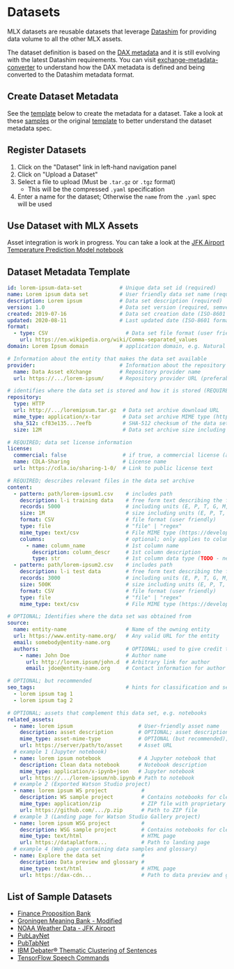 # Datasets

MLX datasets are reusable datasets that leverage [Datashim](https://github.com/datashim-io/datashim)
for providing data volume to all the other MLX assets.

The dataset definition is based on the [DAX metadata](https://github.com/CODAIT/exchange-metadata-converter)
and it is still evolving with the latest Datashim requirements.
You can visit [exchange-metadata-converter](https://github.com/CODAIT/exchange-metadata-converter)
to understand how the DAX metadata is defined and being converted to the Datashim metadata format.

## Create Dataset Metadata

See the [template](#dataset-metadata-template) below to create the metadata for a dataset. Take a look at these
[samples](https://github.com/CODAIT/exchange-metadata-converter/tree/main/dax-data-set-descriptors)
or the original [template](https://github.com/CODAIT/exchange-metadata-converter/blob/main/dax-data-set-descriptors/lorem_ipsum.yaml)
to better understand the dataset metadata spec.

## Register Datasets

1. Click on the "Dataset" link in left-hand navigation panel
2. Click on "Upload a Dataset"
3. Select a file to upload (Must be `.tar.gz` or `.tgz` format)
    * This will be the compressed `.yaml` specification
4. Enter a name for the dataset; Otherwise the `name` from the `.yaml` spec will be used

## Use Dataset with MLX Assets

Asset integration is work in progress. You can take a look at the
[JFK Airport Temperature Prediction Model notebook](/notebook-samples/dlf-notebooks/JFK_Data.ipynb)

## Dataset Metadata Template

```YAML
id: lorem-ipsum-data-set            # Unique data set id (required)
name: Lorem ipsum data set          # User friendly data set name (required)
description: Lorem ipsum            # Data set description (required)
version: 1.0                        # Data set version (required, semver format x.y[.z])
created: 2019-07-16                 # Data set creation date (ISO-8601 formatted)
updated: 2020-08-11                 # Last updated date (ISO-8601 formatted)
format:
  - type: CSV                         # Data set file format (user friendly)
    url: https://en.wikipedia.org/wiki/Comma-separated_values
domain: Lorem Ipsum domain          # application domain, e.g. Natural Language Processing

# Information about the entity that makes the data set available
provider:                           # Information about the repository that makes the data set available
  name: Data Asset eXchange         # Repository provider name
  url: https://.../lorem-ipsum/     # Repository provider URL (preferably data set specific)

# identifies where the data set is stored and how it is stored (REQUIRED)
repository:
  type: HTTP
  url: http://.../loremipsum.tar.gz  # Data set archive download URL
  mime_type: application/x-tar       # Data set archive MIME type (https://developer.mozilla.org/en-US/docs/Web/HTTP/Basics_of_HTTP/MIME_types/Common_types)
  sha_512: cf83e135...7eefb          # SHA-512 checksum of the data set file
  size: 12M                          # Data set archive size including units (E, P, T, G, M, K) (which isn't necessarily the size of the data file)

# REQUIRED; data set license information
license:
  commercial: false                  # if true, a commercial license (assume false if not set)
  name: CDLA-Sharing                 # License name
  url: https://cdla.io/sharing-1-0/  # Link to public license text

# REQUIRED; describes relevant files in the data set archive
content:
  - pattern: path/lorem-ipsum1.csv    # includes path
    description: l-i training data    # free form text describing the file content
    records: 5000                     # including units (E, P, T, G, M, K), if applicable
    size: 1M                          # size including units (E, P, T, G, M, K), if applicable
    format: CSV                       # file format (user friendly)
    type: file                        # "file" | "regex"
    mime_type: text/csv               # File MIME type (https://developer.mozilla.org/en-US/docs/Web/HTTP/Basics_of_HTTP/MIME_types/Common_types)
    columns:                          # optional; only applies to column-oriented file formats
      - name: column_name             # 1st column name
        description: column_descr     # 1st column description
        type: str                     # 1st column data type (TODO - need to define values for types)
  - pattern: path/lorem-ipsum2.csv    # includes path
    description: l-i test data        # free form text describing the file content
    records: 3000                     # including units (E, P, T, G, M, K), if applicable
    size: 500K                        # size including units (E, P, T, G, M, K), if applicable
    format: CSV                       # file format (user friendly)
    type: file                        # "file" | "regex"
    mime_type: text/csv               # File MIME type (https://developer.mozilla.org/en-US/docs/Web/HTTP/Basics_of_HTTP/MIME_types/Common_types)

# OPTIONAL; Identifies where the data set was obtained from
source:
  name: entity-name                   # Name of the owning entity
  url: https://www.entity-name.org/   # Any valid URL for the entity
  email: somebody@entity-name.org
  authors:                            # OPTIONAL; used to give credit to specific individuals
    - name: John Doe                  # Author name
      url: http://lorem.ipsum/john.d  # Arbitrary link for author
      email: jdoe@entity-name.org     # Contact information for author

# OPTIONAL; but recommended
seo_tags:                             # hints for classification and search
  - lorem ipsum tag 1
  - lorem ipsum tag 2

# OPTIONAL; assets that complement this data set, e.g. notebooks
related_assets:
  - name: lorem ipsum                     # User-friendly asset name
    description: asset description        # OPTIONAL; asset description
    mime_type: asset-mime-type            # OPTIONAL (but recommended); example for Jupyter notebook
    url: https://server/path/to/asset     # Asset URL
  # example 1 (Jupyter notebook)
  - name: lorem ipsum notebook            # A Jupyter notebook that
    description: Clean data notebook      # Notebook description
    mime_type: application/x-ipynb+json   # Jupyter notebook
    url: https://.../lorem-ipsum/nb.ipynb # Path to notebook
  # example 2 (Exported Watson Studio project)
  - name: lorem ipsum WS project           #
    description: WS sample project         # Contains notebooks for cleaning and analysis
    mime_type: application/zip             # ZIP file with proprietary structure
    url: https://github.com/.../p.zip      # Path to ZIP file
  # example 3 (Landing page for Watson Studio Gallery project)
  - name: lorem ipsum WSG project          #
    description: WSG sample project        # Contains notebooks for cleaning and analysis
    mime_type: text/html                   # HTML page
    url: https://dataplatform...           # Path to landing page
  # example 4 (Web page containing data samples and glossary)
  - name: Explore the data set             #
    description: Data preview and glossary #
    mime_type: text/html                   # HTML page
    url: https://dax-cdn...                # Path to data preview and glossary pages
```

## List of Sample Datasets
* [Finance Proposition Bank](fpb.yaml)
* [Groningen Meaning Bank - Modified](gmb.yaml)
* [NOAA Weather Data - JFK Airport](jfk.yaml)
* [PubLayNet](publaynet.yaml)
* [PubTabNet](pubtabnet.yaml)
* [IBM Debater® Thematic Clustering of Sentences](thematic_clustering.yaml)
* [TensorFlow Speech Commands](tsc.yaml)
